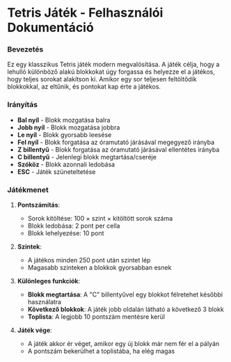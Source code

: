 # Tetris Játék - Felhasználói Dokumentáció


### Bevezetés
Ez egy klasszikus Tetris játék modern megvalósítása. A játék célja, hogy a lehulló különböző alakú blokkokat úgy forgassa és helyezze el a játékos, hogy teljes sorokat alakítson ki. Amikor egy sor teljesen feltöltődik blokkokkal, az eltűnik, és pontokat kap érte a játékos.

### Irányítás
- **Bal nyíl** - Blokk mozgatása balra
- **Jobb nyíl** - Blokk mozgatása jobbra
- **Le nyíl** - Blokk gyorsabb leesése
- **Fel nyíl** - Blokk forgatása az óramutató járásával megegyező irányba
- **Z billentyű** - Blokk forgatása az óramutató járásával ellentétes irányba
- **C billentyű** - Jelenlegi blokk megtartása/cseréje
- **Szóköz** - Blokk azonnali ledobása
- **ESC** - Játék szüneteltetése

### Játékmenet
1. **Pontszámítás**:
   - Sorok kitöltése: 100 × szint × kitöltött sorok száma
   - Blokk ledobása: 2 pont per cella
   - Blokk lehelyezése: 10 pont

2. **Szintek**:
   - A játékos minden 250 pont után szintet lép
   - Magasabb szinteken a blokkok gyorsabban esnek

3. **Különleges funkciók**:
   - **Blokk megtartása**: A "C" billentyűvel egy blokkot félretehet későbbi használatra
   - **Következő blokkok**: A játék jobb oldalán látható a következő 3 blokk
   - **Toplista**: A legjobb 10 pontszám mentésre kerül

4. **Játék vége**:
   - A játék akkor ér véget, amikor egy új blokk már nem fér el a pályán
   - A pontszám bekerülhet a toplistába, ha elég magas
